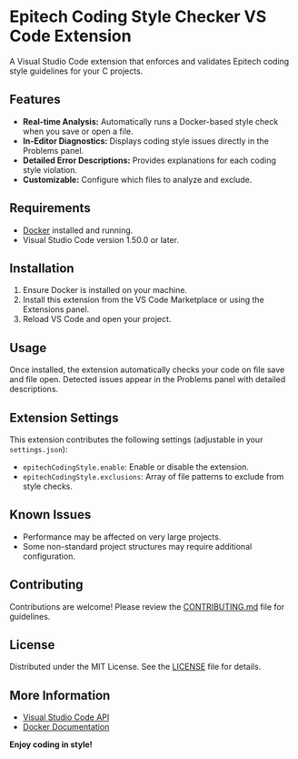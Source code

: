 # Epitech Coding Style Checker VS Code Extension

A Visual Studio Code extension that enforces and validates Epitech coding style guidelines for your C projects.

## Features

- **Real-time Analysis:** Automatically runs a Docker-based style check when you save or open a file.
- **In-Editor Diagnostics:** Displays coding style issues directly in the Problems panel.
- **Detailed Error Descriptions:** Provides explanations for each coding style violation.
- **Customizable:** Configure which files to analyze and exclude.

## Requirements

- [Docker](https://www.docker.com/) installed and running.
- Visual Studio Code version 1.50.0 or later.

## Installation

1. Ensure Docker is installed on your machine.
2. Install this extension from the VS Code Marketplace or using the Extensions panel.
3. Reload VS Code and open your project.

## Usage

Once installed, the extension automatically checks your code on file save and file open. Detected issues appear in the Problems panel with detailed descriptions.

## Extension Settings

This extension contributes the following settings (adjustable in your `settings.json`):

* `epitechCodingStyle.enable`: Enable or disable the extension.
* `epitechCodingStyle.exclusions`: Array of file patterns to exclude from style checks.

## Known Issues

- Performance may be affected on very large projects.
- Some non-standard project structures may require additional configuration.

## Contributing

Contributions are welcome! Please review the [CONTRIBUTING.md](CONTRIBUTING.md) file for guidelines.

## License

Distributed under the MIT License. See the [LICENSE](LICENSE) file for details.

## More Information

- [Visual Studio Code API](https://code.visualstudio.com/api)
- [Docker Documentation](https://docs.docker.com/)

**Enjoy coding in style!**
